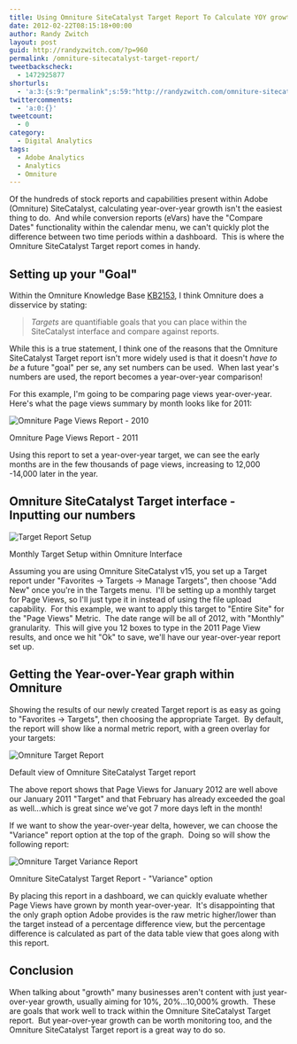 ```yaml
---
title: Using Omniture SiteCatalyst Target Report To Calculate YOY growth
date: 2012-02-22T08:15:18+00:00
author: Randy Zwitch
layout: post
guid: http://randyzwitch.com/?p=960
permalink: /omniture-sitecatalyst-target-report/
tweetbackscheck:
  - 1472925877
shorturls:
  - 'a:3:{s:9:"permalink";s:59:"http://randyzwitch.com/omniture-sitecatalyst-target-report/";s:7:"tinyurl";s:26:"http://tinyurl.com/84khlee";s:4:"isgd";s:19:"http://is.gd/GfGNxm";}'
twittercomments:
  - 'a:0:{}'
tweetcount:
  - 0
category:
  - Digital Analytics
tags:
  - Adobe Analytics
  - Analytics
  - Omniture
---
```

Of the hundreds of stock reports and capabilities present within Adobe (Omniture) SiteCatalyst, calculating year-over-year growth isn't the easiest thing to do.  And while conversion reports (eVars) have the "Compare Dates" functionality within the calendar menu, we can't quickly plot the difference between two time periods within a dashboard.  This is where the Omniture SiteCatalyst Target report comes in handy.



## Setting up your "Goal"

Within the Omniture Knowledge Base <a href="https://omniture-help.custhelp.com/app/answers/detail/a_id/2153/kw/targets" target="_blank">KB2153</a>, I think Omniture does a disservice by stating:

> _Targets_ are quantifiable goals that you can place within the SiteCatalyst interface and compare against reports.

While this is a true statement, I think one of the reasons that the Omniture SiteCatalyst Target report isn't more widely used is that it doesn't _have to be_ a future "goal" per se, any set numbers can be used.  When last year's numbers are used, the report becomes a year-over-year comparison!

For this example, I'm going to be comparing page views year-over-year.  Here's what the page views summary by month looks like for 2011:

<div id="attachment_967" style="width: 849px" class="wp-caption aligncenter">
  <img class="size-full wp-image-967" title="omniture-page-views-report" src="http://i2.wp.com/randyzwitch.com/wp-content/uploads/2012/02/omniture-page-views-report.png?fit=839%2C287" alt="Omniture Page Views Report - 2010" srcset="http://i2.wp.com/randyzwitch.com/wp-content/uploads/2012/02/omniture-page-views-report.png?w=839 839w, http://i2.wp.com/randyzwitch.com/wp-content/uploads/2012/02/omniture-page-views-report.png?resize=150%2C51 150w, http://i2.wp.com/randyzwitch.com/wp-content/uploads/2012/02/omniture-page-views-report.png?resize=300%2C102 300w, http://i2.wp.com/randyzwitch.com/wp-content/uploads/2012/02/omniture-page-views-report.png?resize=500%2C171 500w" sizes="(max-width: 839px) 100vw, 839px" data-recalc-dims="1" />

  <p class="wp-caption-text">
    Omniture Page Views Report - 2011
  </p>
</div>

Using this report to set a year-over-year target, we can see the early months are in the few thousands of page views, increasing to 12,000 -14,000 later in the year.

## Omniture SiteCatalyst Target interface - Inputting our numbers

<div id="attachment_971" style="width: 354px" class="wp-caption alignright">
  <img class=" wp-image-971 " title="Screen Shot 2012-02-22 at 7.49.46 AM" src="http://i1.wp.com/randyzwitch.com/wp-content/uploads/2012/02/Screen-Shot-2012-02-22-at-7.49.46-AM.png?resize=344%2C285" alt="Target Report Setup" srcset="http://i1.wp.com/randyzwitch.com/wp-content/uploads/2012/02/Screen-Shot-2012-02-22-at-7.49.46-AM.png?w=573 573w, http://i1.wp.com/randyzwitch.com/wp-content/uploads/2012/02/Screen-Shot-2012-02-22-at-7.49.46-AM.png?resize=150%2C124 150w, http://i1.wp.com/randyzwitch.com/wp-content/uploads/2012/02/Screen-Shot-2012-02-22-at-7.49.46-AM.png?resize=300%2C248 300w, http://i1.wp.com/randyzwitch.com/wp-content/uploads/2012/02/Screen-Shot-2012-02-22-at-7.49.46-AM.png?resize=361%2C300 361w" sizes="(max-width: 344px) 100vw, 344px" data-recalc-dims="1" />

  <p class="wp-caption-text">
    Monthly Target Setup within Omniture Interface
  </p>
</div>

Assuming you are using Omniture SiteCatalyst v15, you set up a Target report under "Favorites -> Targets -> Manage Targets", then choose "Add New" once you're in the Targets menu.  I'll be setting up a monthly target for Page Views, so I'll just type it in instead of using the file upload capability.  For this example, we want to apply this target to "Entire Site" for the "Page Views" Metric.  The date range will be all of 2012, with "Monthly" granularity.  This will give you 12 boxes to type in the 2011 Page View results, and once we hit "Ok" to save, we'll have our year-over-year report set up.

## Getting the Year-over-Year graph within Omniture

Showing the results of our newly created Target report is as easy as going to "Favorites -> Targets", then choosing the appropriate Target.  By default, the report will show like a normal metric report, with a green overlay for your targets:

<div id="attachment_977" style="width: 849px" class="wp-caption aligncenter">
  <img class="size-full wp-image-977" title="Omniture-target-report-default" src="http://i0.wp.com/randyzwitch.com/wp-content/uploads/2012/02/Omniture-target-report-default.png?fit=839%2C287" alt="Omniture Target Report" srcset="http://i0.wp.com/randyzwitch.com/wp-content/uploads/2012/02/Omniture-target-report-default.png?w=839 839w, http://i0.wp.com/randyzwitch.com/wp-content/uploads/2012/02/Omniture-target-report-default.png?resize=150%2C51 150w, http://i0.wp.com/randyzwitch.com/wp-content/uploads/2012/02/Omniture-target-report-default.png?resize=300%2C102 300w, http://i0.wp.com/randyzwitch.com/wp-content/uploads/2012/02/Omniture-target-report-default.png?resize=500%2C171 500w" sizes="(max-width: 839px) 100vw, 839px" data-recalc-dims="1" />

  <p class="wp-caption-text">
    Default view of Omniture SiteCatalyst Target report
  </p>
</div>

The above report shows that Page Views for January 2012 are well above our January 2011 "Target" and that February has already exceeded the goal as well...which is great since we've got 7 more days left in the month!

If we want to show the year-over-year delta, however, we can choose the "Variance" report option at the top of the graph.  Doing so will show the following report:

<div id="attachment_978" style="width: 849px" class="wp-caption aligncenter">
  <img class="size-full wp-image-978" title="omniture-target-variance" src="http://i0.wp.com/randyzwitch.com/wp-content/uploads/2012/02/omniture-target-variance.png?fit=839%2C287" alt="Omniture Target Variance Report" srcset="http://i0.wp.com/randyzwitch.com/wp-content/uploads/2012/02/omniture-target-variance.png?w=839 839w, http://i0.wp.com/randyzwitch.com/wp-content/uploads/2012/02/omniture-target-variance.png?resize=150%2C51 150w, http://i0.wp.com/randyzwitch.com/wp-content/uploads/2012/02/omniture-target-variance.png?resize=300%2C102 300w, http://i0.wp.com/randyzwitch.com/wp-content/uploads/2012/02/omniture-target-variance.png?resize=500%2C171 500w" sizes="(max-width: 839px) 100vw, 839px" data-recalc-dims="1" />

  <p class="wp-caption-text">
    Omniture SiteCatalyst Target Report - "Variance" option
  </p>
</div>

By placing this report in a dashboard, we can quickly evaluate whether Page Views have grown by month year-over-year.  It's disappointing that the only graph option Adobe provides is the raw metric higher/lower than the target instead of a percentage difference view, but the percentage difference is calculated as part of the data table view that goes along with this report.





## Conclusion

When talking about "growth" many businesses aren't content with just year-over-year growth, usually aiming for 10%, 20%...10,000% growth.  These are goals that work well to track within the Omniture SiteCatalyst Target report.  But year-over-year growth can be worth monitoring too, and the Omniture SiteCatalyst Target report is a great way to do so.
